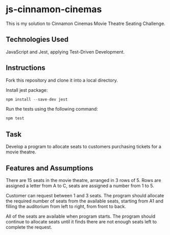 # js-cinnamon-cinemas
This is my solution to Cinnamon Cinemas Movie Theatre Seating Challenge.

## Technologies Used
JavaScript and Jest, applying Test-Driven Development.

## Instructions
Fork this repository and clone it into a local directory.

Install jest package:
```javascript
npm install --save-dev jest
```
Run the tests using the following command:
```javascript
npm test
```
## Task
Develop a program to allocate seats to customers purchasing tickets for a movie theatre.

## Features and Assumptions
There are 15 seats in the movie theatre, arranged in 3 rows of 5. Rows are assigned a letter from A to C, seats are assigned a number from 1 to 5.

Customer can request between 1 and 3 seats. The program should allocate the required number of seats from the available seats, starting from A1 and filling the auditorium from left to right, from front to back.

All of the seats are available when program starts. The program should continue to allocate seats until it finds there are not enough seats left to complete the request.
